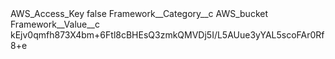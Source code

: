 <?xml version="1.0" encoding="UTF-8"?>
<CustomMetadata xmlns="http://soap.sforce.com/2006/04/metadata" xmlns:xsi="http://www.w3.org/2001/XMLSchema-instance" xmlns:xsd="http://www.w3.org/2001/XMLSchema">
    <label>AWS_Access_Key</label>
    <protected>false</protected>
    <values>
        <field>Framework__Category__c</field>
        <value xsi:type="xsd:string">AWS_bucket</value>
    </values>
    <values>
        <field>Framework__Value__c</field>
        <value xsi:type="xsd:string">kEjv0qmfh873X4bm+6Ftl8cBHEsQ3zmkQMVDj5I/L5AUue3yYAL5scoFAr0Rf8+e</value>
    </values>
</CustomMetadata>
